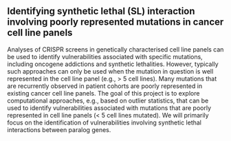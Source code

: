 ## Identifying synthetic lethal (SL) interaction involving poorly represented mutations in cancer cell line panels
Analyses of CRISPR screens in genetically characterised cell line panels can be used to identify vulnerabilities associated with specific mutations, including oncogene addictions and synthetic lethalities. However, typically such approaches can only be used when the mutation in question is well represented in the cell line panel (e.g., > 5 cell lines). Many mutations that are recurrently observed in patient cohorts are poorly represented in existing cancer cell line panels. The goal of this project is to explore computational approaches, e.g., based on outlier statistics, that can be used to identify vulnerabilities associated with mutations that are poorly represented in cell line panels (< 5 cell lines mutated). We will primarily focus on the identification of vulnerabilities involving synthetic lethal interactions between paralog genes.
